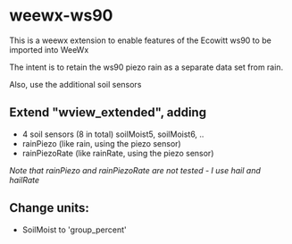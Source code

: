 # weewx-ws90

This is a weewx extension to enable features of the Ecowitt ws90 to be imported into WeeWx

The intent is to retain the ws90 piezo rain as a separate data set from rain.

Also, use the additional soil sensors

## Extend "wview_extended", adding 
* 4 soil sensors (8 in total) soilMoist5, soilMoist6, ..
* rainPiezo (like rain, using the piezo sensor)
* rainPiezoRate (like rainRate, using the piezo sensor)

*Note that rainPiezo and rainPiezoRate are not tested - I use hail and hailRate*

## Change units:
* SoilMoist to 'group_percent'

